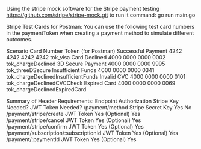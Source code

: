 Using the stripe mock software for the Stripe payment testing
https://github.com/stripe/stripe-mock.git to run it command: go run main.go

Stripe Test Cards for Postman:
You can use the following test card numbers in the paymentToken when creating a payment method to simulate different outcomes.

Scenario	            Card Number	                Token (for Postman)
Successful Payment	    4242 4242 4242 4242	        tok_visa
Card Declined	        4000 0000 0000 0002	        tok_chargeDeclined
3D Secure Payment	    4000 0000 0000 9995	        tok_threeDSecure
Insufficient Funds	    4000 0000 0000 0341	        tok_chargeDeclinedInsufficientFunds
Invalid CVC	            4000 0000 0000 0101	        tok_chargeDeclinedCVCCheck
Expired Card	        4000 0000 0000 0069	        tok_chargeDeclinedExpiredCard


Summary of Header Requirements:
Endpoint	                                Authorization	Stripe Key Needed?	JWT Token Needed?
/payment/method	Stripe                        Secret Key	    Yes	                No
/payment/stripe/create	                      JWT Token	        Yes (Optional)	    Yes
/payment/stripe/cancel	                      JWT Token	        Yes (Optional)	    Yes
/payment/stripe/confirm	                      JWT Token	        Yes (Optional)	    Yes
/payment/subscription/:subscriptionId	      JWT Token	        Yes (Optional)	    Yes
/payment/:paymentId	                          JWT Token	        Yes (Optional)	    Yes


